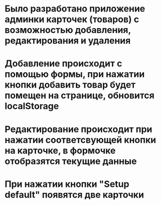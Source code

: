 # Было разработано приложение админки карточек (товаров) с возможностью добавления, редактирования и удаления
# Добавление происходит с помощью формы, при нажатии кнопки добавить товар будет помещен на странице, обновится localStorage
# Редактирование происходит при нажатии соответсвующей кнопки на карточке, в формочке отобразятся текущие данные
# При нажатии кнопки "Setup default" появятся две карточки
